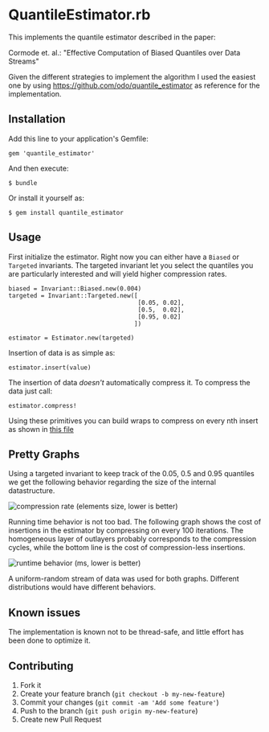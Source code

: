 # QuantileEstimator.rb

This implements the quantile estimator described in the paper:

Cormode et. al.:
"Effective Computation of Biased Quantiles over Data Streams"

Given the different strategies to implement the algorithm I used the easiest one by
using https://github.com/odo/quantile_estimator as reference for the implementation.


## Installation

Add this line to your application's Gemfile:

    gem 'quantile_estimator'

And then execute:

    $ bundle

Or install it yourself as:

    $ gem install quantile_estimator

## Usage

First initialize the estimator. Right now you can either have a `Biased` or
`Targeted` invariants. The targeted invariant let you select the quantiles you are
particularly interested and will yield higher compression rates.

    biased = Invariant::Biased.new(0.004)
    targeted = Invariant::Targeted.new([
                                        [0.05, 0.02],
                                        [0.5,  0.02],
                                        [0.95, 0.02]
                                       ])

    estimator = Estimator.new(targeted)

Insertion of data is as simple as:

    estimator.insert(value)

The insertion of data _doesn't_ automatically compress it. To compress the data just
call:

    estimator.compress!

Using these primitives you can build wraps to compress on every nth insert as shown
in
[this file](https://github.com/diegoeche/quantile_estimator.rb/blob/master/benchmark.rb)

## Pretty Graphs

Using a targeted invariant to keep track of the 0.05, 0.5 and 0.95 quantiles we get
the following behavior regarding the size of the internal datastructure.

![compression rate (elements size, lower is better)](https://raw.github.com/diegoeche/quantile_estimator.rb/master/doc/compression.png "compression rate")

Running time behavior is not too bad. The following graph shows the cost of
insertions in the estimator by compressing on every 100 iterations. The homogeneous
layer of outlayers probably corresponds to the compression cycles, while the bottom
line is the cost of compression-less insertions.

![runtime behavior (ms, lower is better)](https://raw.github.com/diegoeche/quantile_estimator.rb/master/doc/time.png "compression rate")

A uniform-random stream of data was used for both graphs. Different distributions
would have different behaviors.

## Known issues

The implementation is known not to be thread-safe, and little effort has been done to
optimize it.

## Contributing

1. Fork it
2. Create your feature branch (`git checkout -b my-new-feature`)
3. Commit your changes (`git commit -am 'Add some feature'`)
4. Push to the branch (`git push origin my-new-feature`)
5. Create new Pull Request
